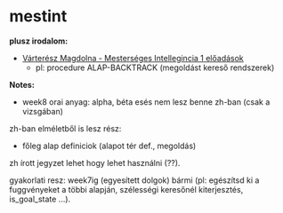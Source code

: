 # mestint

**plusz irodalom:**
 - [Várterész Magdolna - Mesterséges Intellegincia 1 előadások](https://arato.inf.unideb.hu/varteresz.magda/mi1folia/foliafo.pdf) 
   - pl: procedure ALAP-BACKTRACK (megoldást kereső rendszerek)

**Notes:**
 - week8 orai anyag: alpha, béta esés nem lesz benne zh-ban (csak a vizsgában)

zh-ban elméletből is lesz rész:
 - főleg alap definiciok (alapot tér def., megoldás)

zh írott jegyzet lehet hogy lehet használni (??).

gyakorlati resz: week7ig (egyesített dolgok) bármi (pl: egészítsd ki a fuggvényeket a többi alapján, szélességi keresőnél kiterjesztés, is_goal_state ...).


